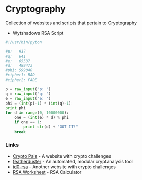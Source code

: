 # Cryptography
Collection of websites and scripts that pertain to Cryptography

* Wytshadows RSA Script

```py
#!/usr/bin/pyton

#p:   937
#q:   641
#e:   65537
#d:   489473
#phi: 599040
#cipher1: BAD
#cipher2: FADE

p = raw_input("p: ")
q = raw_input("q: ")
e = raw_input("e: ")
phi = (int(p)-1) * (int(q)-1)
print phi
for d in range(0, 10000000):
    one = (int(e) * d) % phi
    if one == 1:
        print str(d) + "GOT IT!"
	break
```

### Links
  * [Crypto Pals](http://cryptopals.com/) - A website with crypto challenges
  * [featherduster](https://github.com/nccgroup/featherduster) - An automated, modular cryptanalysis tool
  * [id0-rsa](https://id0-rsa.pub/) - Another website with crypto challenges
  * [RSA Worksheet](https://www.cs.drexel.edu/~jpopyack/IntroCS/HW/RSAWorksheet.html) - RSA Calculator

